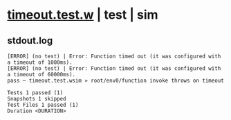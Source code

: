 # [timeout.test.w](../../../../../../examples/tests/sdk_tests/function/timeout.test.w) | test | sim

## stdout.log
```log
[ERROR] (no test) | Error: Function timed out (it was configured with a timeout of 1000ms).
[ERROR] (no test) | Error: Function timed out (it was configured with a timeout of 60000ms).
pass ─ timeout.test.wsim » root/env0/function invoke throws on timeout

Tests 1 passed (1)
Snapshots 1 skipped
Test Files 1 passed (1)
Duration <DURATION>
```

